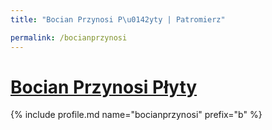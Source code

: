 ```yaml
---
title: "Bocian Przynosi P\u0142yty | Patromierz"

permalink: /bocianprzynosi
---
```


# [Bocian Przynosi Płyty](https://patronite.pl/bocianprzynosi)

{% include profile.md name="bocianprzynosi" prefix="b" %}
